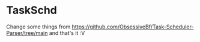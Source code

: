 # TaskSchd
Change some things from https://github.com/ObsessiveBf/Task-Scheduler-Parser/tree/main and that's it :V
